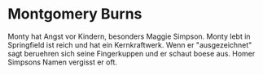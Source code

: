 # Montgomery Burns
Monty hat Angst vor Kindern, besonders Maggie Simpson.
Monty lebt in Springfield ist reich und hat ein Kernkraftwerk.
Wenn er "ausgezeichnet" sagt beruehren sich seine Fingerkuppen und er schaut boese aus.
Homer Simpsons Namen vergisst er oft.